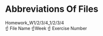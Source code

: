 # Abbreviations Of Files 
Homework_W1/2/3/4_1/2/3/4                                                                                                                          
☝️ File Name    ☝️Week    ☝️ Exercise Number
                                                                                                                                           
